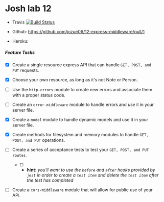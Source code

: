 # Josh lab 12

* Travis
    [![Build Status](https://travis-ci.com/jozue06/12-express-middleware.svg?branch=josh)](https://travis-ci.com/jozue06/12-express-middleware)

* Github:  https://github.com/jozue06/12-express-middleware/pull/1

* Heroku: 



##### Feature Tasks
- [x] Create a single resource express API that can handle ``GET, POST, and PUT`` requests. 
- [x] Choose your own resource, as long as it's not Note or Person.
- [ ] Use the `http-errors` module to create new errors and associate them with a proper status code.
- [ ] Create an `error-middleware` module to handle errors and _use_ it in your server file.
- [x] Create a `model` module to handle dynamic models and use it in your server file. 
- [x] Create methods for filesystem and memory modules to handle `GET, POST, and PUT` operations.
- [ ] Create a series of acceptance tests to test your `GET, POST, and PUT routes`.
    - [ ] * **hint:** _you'll want to use the `before` and `after` hooks provided by `jest` in order to create a `test item` and delete the `test item` after the test has completed_ 
- [ ] Create a `cors-middleware` module that will allow for public use of your API.

